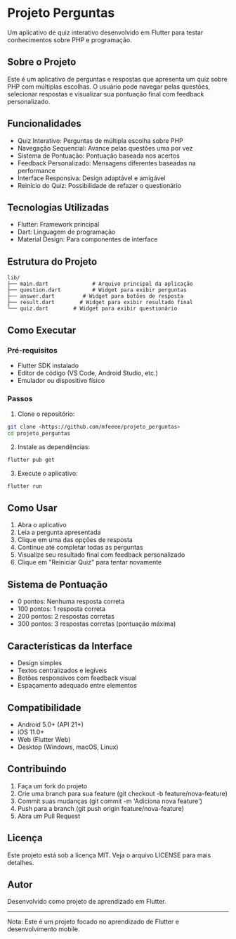 # Projeto Perguntas

Um aplicativo de quiz interativo desenvolvido em Flutter para testar conhecimentos sobre PHP e programação.

## Sobre o Projeto

Este é um aplicativo de perguntas e respostas que apresenta um quiz sobre PHP com múltiplas escolhas. O usuário pode navegar pelas questões, selecionar respostas e visualizar sua pontuação final com feedback personalizado.

## Funcionalidades

- Quiz Interativo: Perguntas de múltipla escolha sobre PHP
- Navegação Sequencial: Avance pelas questões uma por vez
- Sistema de Pontuação: Pontuação baseada nos acertos
- Feedback Personalizado: Mensagens diferentes baseadas na performance
- Interface Responsiva: Design adaptável e amigável
- Reinício do Quiz: Possibilidade de refazer o questionário

## Tecnologias Utilizadas

- Flutter: Framework principal
- Dart: Linguagem de programação
- Material Design: Para componentes de interface

## Estrutura do Projeto
```
lib/
├── main.dart              # Arquivo principal da aplicação
├── question.dart          # Widget para exibir perguntas
├── answer.dart         # Widget para botões de resposta
├── result.dart        # Widget para exibir resultado final
└── quiz.dart        # Widget para exibir questionário
```

## Como Executar

### Pré-requisitos
- Flutter SDK instalado
- Editor de código (VS Code, Android Studio, etc.)
- Emulador ou dispositivo físico

### Passos
1. Clone o repositório:
```bash
git clone <https://github.com/mfeeee/projeto_perguntas>
cd projeto_perguntas
```
2. Instale as dependências:
```bash 
flutter pub get
```
3. Execute o aplicativo:
```bash 
flutter run
```

## Como Usar

1. Abra o aplicativo
2. Leia a pergunta apresentada
3. Clique em uma das opções de resposta
4. Continue até completar todas as perguntas
5. Visualize seu resultado final com feedback personalizado
6. Clique em "Reiniciar Quiz" para tentar novamente

## Sistema de Pontuação

- 0 pontos: Nenhuma resposta correta
- 100 pontos: 1 resposta correta
- 200 pontos: 2 respostas corretas
- 300 pontos: 3 respostas corretas (pontuação máxima)

## Características da Interface

- Design simples
- Textos centralizados e legíveis
- Botões responsivos com feedback visual
- Espaçamento adequado entre elementos

## Compatibilidade

- Android 5.0+ (API 21+)
- iOS 11.0+
- Web (Flutter Web)
- Desktop (Windows, macOS, Linux)

## Contribuindo

1. Faça um fork do projeto
2. Crie uma branch para sua feature (git checkout -b feature/nova-feature)
3. Commit suas mudanças (git commit -m 'Adiciona nova feature')
4. Push para a branch (git push origin feature/nova-feature)
5. Abra um Pull Request

## Licença

Este projeto está sob a licença MIT. Veja o arquivo LICENSE para mais detalhes.

## Autor

Desenvolvido como projeto de aprendizado em Flutter.

---

Nota: Este é um projeto focado no aprendizado de Flutter e desenvolvimento mobile.